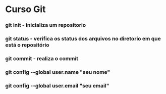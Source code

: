 # Curso Git

### git init - inicializa um repositorio
### git status - verifica os status dos arquivos no diretorio em que está o repositório 
### git commit - realiza o commit
### git config --global user.name "seu nome"
### git config --global user.email "seu email"
